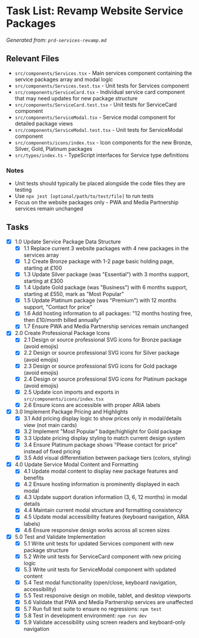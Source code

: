 # Task List: Revamp Website Service Packages

*Generated from: `prd-services-revamp.md`*

## Relevant Files

- `src/components/Services.tsx` - Main services component containing the service packages array and modal logic
- `src/components/Services.test.tsx` - Unit tests for Services component
- `src/components/ServiceCard.tsx` - Individual service card component that may need updates for new package structure
- `src/components/ServiceCard.test.tsx` - Unit tests for ServiceCard component
- `src/components/ServiceModal.tsx` - Service modal component for detailed package views
- `src/components/ServiceModal.test.tsx` - Unit tests for ServiceModal component
- `src/components/icons/index.tsx` - Icon components for the new Bronze, Silver, Gold, Platinum packages
- `src/types/index.ts` - TypeScript interfaces for Service type definitions

### Notes

- Unit tests should typically be placed alongside the code files they are testing
- Use `npx jest [optional/path/to/test/file]` to run tests
- Focus on the website packages only - PWA and Media Partnership services remain unchanged

## Tasks

- [x] 1.0 Update Service Package Data Structure
  - [x] 1.1 Replace current 3 website packages with 4 new packages in the services array
  - [x] 1.2 Create Bronze package with 1-2 page basic holding page, starting at £100
  - [x] 1.3 Update Silver package (was "Essential") with 3 months support, starting at £300
  - [x] 1.4 Update Gold package (was "Business") with 6 months support, starting at £550, mark as "Most Popular"
  - [x] 1.5 Update Platinum package (was "Premium") with 12 months support, "Contact for price"
  - [x] 1.6 Add hosting information to all packages: "12 months hosting free, then £10/month billed annually"
  - [x] 1.7 Ensure PWA and Media Partnership services remain unchanged

- [x] 2.0 Create Professional Package Icons
  - [x] 2.1 Design or source professional SVG icons for Bronze package (avoid emojis)
  - [x] 2.2 Design or source professional SVG icons for Silver package (avoid emojis)
  - [x] 2.3 Design or source professional SVG icons for Gold package (avoid emojis)
  - [x] 2.4 Design or source professional SVG icons for Platinum package (avoid emojis)
  - [x] 2.5 Update icon imports and exports in `src/components/icons/index.tsx`
  - [x] 2.6 Ensure icons are accessible with proper ARIA labels

- [x] 3.0 Implement Package Pricing and Highlights
  - [x] 3.1 Add pricing display logic to show prices only in modal/details view (not main cards)
  - [x] 3.2 Implement "Most Popular" badge/highlight for Gold package
  - [x] 3.3 Update pricing display styling to match current design system
  - [x] 3.4 Ensure Platinum package shows "Please contact for price" instead of fixed pricing
  - [x] 3.5 Add visual differentiation between package tiers (colors, styling)

- [x] 4.0 Update Service Modal Content and Formatting
  - [x] 4.1 Update modal content to display new package features and benefits
  - [x] 4.2 Ensure hosting information is prominently displayed in each modal
  - [x] 4.3 Update support duration information (3, 6, 12 months) in modal details
  - [x] 4.4 Maintain current modal structure and formatting consistency
  - [x] 4.5 Update modal accessibility features (keyboard navigation, ARIA labels)
  - [x] 4.6 Ensure responsive design works across all screen sizes

- [x] 5.0 Test and Validate Implementation
  - [x] 5.1 Write unit tests for updated Services component with new package structure
  - [x] 5.2 Write unit tests for ServiceCard component with new pricing logic
  - [x] 5.3 Write unit tests for ServiceModal component with updated content
  - [x] 5.4 Test modal functionality (open/close, keyboard navigation, accessibility)
  - [x] 5.5 Test responsive design on mobile, tablet, and desktop viewports
  - [x] 5.6 Validate that PWA and Media Partnership services are unaffected
  - [x] 5.7 Run full test suite to ensure no regressions: `npm test`
  - [x] 5.8 Test in development environment: `npm run dev`
  - [x] 5.9 Validate accessibility using screen readers and keyboard-only navigation
